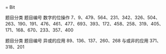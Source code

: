 = Bit

题目分类	题目编号
数字的位操作	7、9、479、564、231、342、326、504、263、190、191、476、461、477、693、393、172、458、258、319、405、171、168、670、233、357、400

题目分类	题目编号
异或的应用	89、136、137、260、268
与或非的应用	371、318、201